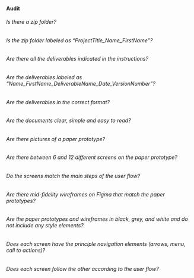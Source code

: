 #### Audit

###### Is there a zip folder?
###### Is the zip folder labeled as “ProjectTitle_Name_FirstName”?
###### Are there all the deliverables indicated in the instructions?
###### Are the deliverables labeled as “Name_FirstName_DeliverableName_Date_VersionNumber”?
###### Are the deliverables in the correct format?
###### Are the documents clear, simple and easy to read?
###### Are there pictures of a paper prototype?
###### Are there between 6 and 12 different screens on the paper prototype?
###### Do the screens match the main steps of the user flow?
###### Are there mid-fidelity wireframes on Figma that match the paper prototypes?
###### Are the paper prototypes and wireframes in black, grey, and white and do not include any style elements?.
###### Does each screen have the principle navigation elements (arrows, menu, call to actions)?
###### Does each screen follow the other according to the user flow?